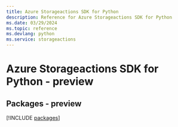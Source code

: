 ```yaml
---
title: Azure Storageactions SDK for Python
description: Reference for Azure Storageactions SDK for Python
ms.date: 03/29/2024
ms.topic: reference
ms.devlang: python
ms.service: storageactions
---
```

# Azure Storageactions SDK for Python - preview
## Packages - preview
[!INCLUDE [packages](storageactions-index.md)]